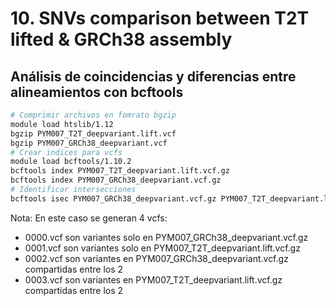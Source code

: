 # 10. SNVs comparison between T2T lifted & GRCh38 assembly

## Análisis de coincidencias y diferencias entre alineamientos con bcftools 
```bash
# Comprimir archivos en fomrato bgzip
module load htslib/1.12
bgzip PYM007_T2T_deepvariant.lift.vcf 
bgzip PYM007_GRCh38_deepvariant.vcf
# Crear indices para vcfs
module load bcftools/1.10.2
bcftools index PYM007_T2T_deepvariant.lift.vcf.gz
bcftools index PYM007_GRCh38_deepvariant.vcf.gz
# Identificar intersecciones
bcftools isec PYM007_GRCh38_deepvariant.vcf.gz PYM007_T2T_deepvariant.lift.vcf.gz -p VCFisec
```
Nota: En este caso se generan 4 vcfs:
- 0000.vcf son variantes solo en PYM007_GRCh38_deepvariant.vcf.gz
- 0001.vcf son variantes solo en PYM007_T2T_deepvariant.lift.vcf.gz
- 0002.vcf son variantes en PYM007_GRCh38_deepvariant.vcf.gz compartidas entre los 2
- 0003.vcf son variantes en PYM007_T2T_deepvariant.lift.vcf.gz compartidas entre los 2
